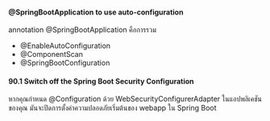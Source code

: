  
 #### @SpringBootApplication to use auto-configuration
 
 annotation @SpringBootApplication คือการรวม 
 
 - @EnableAutoConfiguration
 - @ComponentScan
 - @SpringBootConfiguration
 
 #### 90.1 Switch off the Spring Boot Security Configuration
 
 หากคุณกำหนด @Configuration ด้วย WebSecurityConfigurerAdapter ในแอปพลิเคชันของคุณ มันจะปิดการตั้งค่าความปลอดภัยเริ่มต้นของ webapp ใน Spring Boot
 
